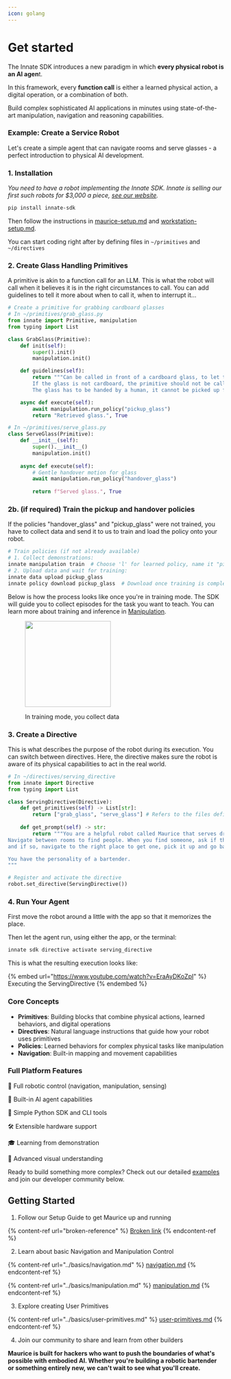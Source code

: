 ```yaml
---
icon: golang
---
```


# Get started

The Innate SDK introduces a new paradigm in which **every physical robot is an AI agen**t.

In this framework, every **function call** is either a learned physical action, a digital operation, or a combination of both.

Build complex sophisticated AI applications in minutes using state-of-the-art manipulation, navigation and reasoning capabilities.

### Example: Create a Service Robot

Let's create a simple agent that can navigate rooms and serve glasses - a perfect introduction to physical AI development.

### 1. Installation

_You  need to have a robot implementing the Innate SDK. Innate is selling our first such robots for $3,000 a piece,_ [_see our website_](https://innate.bot)_._

```bash
pip install innate-sdk 
```

Then follow the instructions in [maurice-setup.md](../setup/maurice-setup.md "mention") and [workstation-setup.md](../setup/workstation-setup.md "mention").

You can start coding right after by defining files in `~/primitives` and `~/directives`

### 2. Create Glass Handling Primitives

A primitive is akin to a function call for an LLM. This is what the robot will call when it believes it is in the right circumstances to call. You can add guidelines to tell it more about when to call it, when to interrupt it...

```python
# Create a primitive for grabbing cardboard glasses
# In ~/primitives/grab_glass.py
from innate import Primitive, manipulation
from typing import List

class GrabGlass(Primitive):
    def init(self):
        super().init()
        manipulation.init()

    def guidelines(self):
        return """Can be called in front of a cardboard glass, to let the arm grab it. 
        If the glass is not cardboard, the primitive should not be called.
        The glass has to be handed by a human, it cannot be picked up from the ground."""

    async def execute(self):
        await manipulation.run_policy("pickup_glass")
        return "Retrieved glass.", True

# In ~/primitives/serve_glass.py
class ServeGlass(Primitive):
    def __init__(self):
        super().__init__()
        manipulation.init()
    
    async def execute(self):
        # Gentle handover motion for glass
        await manipulation.run_policy("handover_glass")
        
        return f"Served glass.", True
```

### 2b. (if required) Train the pickup and handover policies

If the policies "handover\_glass" and "pickup\_glass" were not trained, you have to collect data and send it to us to train and load the policy onto your robot.

```bash
# Train policies (if not already available)
# 1. Collect demonstrations:
innate manipulation train  # Choose 'l' for learned policy, name it "pickup_glass" or "handover_glass"
# 2. Upload data and wait for training:
innate data upload pickup_glass
innate policy download pickup_glass  # Download once training is complete
```

Below is how the process looks like once you're in training mode. The SDK will guide you to collect episodes for the task you want to teach. You can learn more about training and inference in [Manipulation](../basics/manipulation.md).

<figure><img src="../.gitbook/assets/Teaching Maurice (1).gif" alt="" width="200"><figcaption><p>In training mode, you collect data</p></figcaption></figure>

### 3. Create a Directive

This is what describes the purpose of the robot during its execution. You can switch between directives. Here, the directive makes sure the robot is aware of its physical capabilities to act in the real world.

```python
# In ~/directives/serving_directive
from innate import Directive
from typing import List

class ServingDirective(Directive):
    def get_primitives(self) -> List[str]:
        return ["grab_glass", "serve_glass"] # Refers to the files defined above
    
    def get_prompt(self) -> str:
        return """You are a helpful robot called Maurice that serves drinks to people.
Navigate between rooms to find people. When you find someone, ask if they want a drink,
and if so, navigate to the right place to get one, pick it up and go back to give it.

You have the personality of a bartender.
"""

# Register and activate the directive
robot.set_directive(ServingDirective())
```

### 4. Run Your Agent

First move the robot around a little with the app so that it memorizes the place.&#x20;

Then let the agent run, using either the app, or the terminal:

```bash
innate sdk directive activate serving_directive
```



This is what the resulting execution looks like:

{% embed url="https://www.youtube.com/watch?v=EraAyDKoZpI" %}
Executing the ServingDirective
{% endembed %}



### Core Concepts

* **Primitives**: Building blocks that combine physical actions, learned behaviors, and digital operations
* **Directives**: Natural language instructions that guide how your robot uses primitives
* **Policies**: Learned behaviors for complex physical tasks like manipulation
* **Navigation**: Built-in mapping and movement capabilities

### Full Platform Features

🤖 Full robotic control (navigation, manipulation, sensing)

🧠 Built-in AI agent capabilities

📱 Simple Python SDK and CLI tools

🛠 Extensible hardware support

🎓 Learning from demonstration

👀 Advanced visual understanding



Ready to build something more complex? Check out our detailed [examples](../basics/user-primitives.md) and join our developer community below.

## Getting Started

1. Follow our Setup Guide to get Maurice up and running

{% content-ref url="broken-reference" %}
[Broken link](broken-reference)
{% endcontent-ref %}

2. Learn about basic Navigation and Manipulation Control

{% content-ref url="../basics/navigation.md" %}
[navigation.md](../basics/navigation.md)
{% endcontent-ref %}

{% content-ref url="../basics/manipulation.md" %}
[manipulation.md](../basics/manipulation.md)
{% endcontent-ref %}



3. Explore creating User Primitives

{% content-ref url="../basics/user-primitives.md" %}
[user-primitives.md](../basics/user-primitives.md)
{% endcontent-ref %}

4. Join our community to share and learn from other builders



**Maurice is built for hackers who want to push the boundaries of what's possible with embodied AI. Whether you're building a robotic bartender or something entirely new, we can't wait to see what you'll create.**
